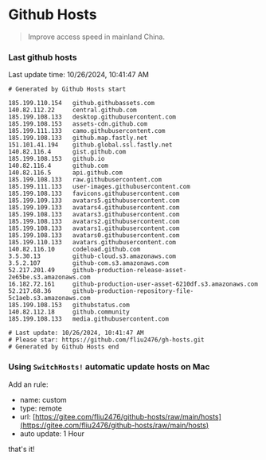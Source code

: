# Github Hosts

> Improve access speed in mainland China.

### Last github hosts

Last update time: 10/26/2024, 10:41:47 AM

```base
# Generated by Github Hosts start 

185.199.110.154   github.githubassets.com
140.82.112.22     central.github.com
185.199.108.133   desktop.githubusercontent.com
185.199.108.153   assets-cdn.github.com
185.199.111.133   camo.githubusercontent.com
185.199.108.133   github.map.fastly.net
151.101.41.194    github.global.ssl.fastly.net
140.82.116.4      gist.github.com
185.199.108.153   github.io
140.82.116.4      github.com
140.82.116.5      api.github.com
185.199.108.133   raw.githubusercontent.com
185.199.111.133   user-images.githubusercontent.com
185.199.108.133   favicons.githubusercontent.com
185.199.109.133   avatars5.githubusercontent.com
185.199.109.133   avatars4.githubusercontent.com
185.199.108.133   avatars3.githubusercontent.com
185.199.108.133   avatars2.githubusercontent.com
185.199.108.133   avatars1.githubusercontent.com
185.199.108.133   avatars0.githubusercontent.com
185.199.110.133   avatars.githubusercontent.com
140.82.116.10     codeload.github.com
3.5.30.13         github-cloud.s3.amazonaws.com
3.5.2.107         github-com.s3.amazonaws.com
52.217.201.49     github-production-release-asset-2e65be.s3.amazonaws.com
16.182.72.161     github-production-user-asset-6210df.s3.amazonaws.com
52.217.68.36      github-production-repository-file-5c1aeb.s3.amazonaws.com
185.199.108.153   githubstatus.com
140.82.112.18     github.community
185.199.108.133   media.githubusercontent.com

# Last update: 10/26/2024, 10:41:47 AM
# Please star: https://github.com/fliu2476/gh-hosts.git
# Generated by Github Hosts end
```

### Using `SwitchHosts!` automatic update hosts on Mac
Add an rule:
- name: custom
- type: remote
- url: [https://gitee.com/fliu2476/github-hosts/raw/main/hosts](https://gitee.com/fliu2476/github-hosts/raw/main/hosts)
- auto update: 1 Hour

that's it!

